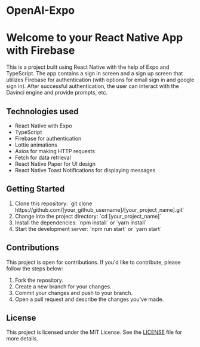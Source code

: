 # OpenAI-Expo
<h1>Welcome to your React Native App with Firebase</h1>

<p>This is a project built using React Native with the help of Expo and TypeScript. The app contains a sign in screen and a sign up screen that utilizes Firebase for authentication (with options for email sign in and google sign in). After successful authentication, the user can interact with the Davinci engine and provide prompts, etc.</p>

<h2>Technologies used</h2>
<ul>
  <li>React Native with Expo</li>
  <li>TypeScript</li>
  <li>Firebase for authentication</li>
  <li>Lottie animations</li>
  <li>Axios for making HTTP requests</li>
  <li>Fetch for data retrieval</li>
  <li>React Native Paper for UI design</li>
  <li>React Native Toast Notifications for displaying messages</li>
</ul>

<h2>Getting Started</h2>
<ol>
  <li>Clone this repository: `git clone https://github.com/[your_github_username]/[your_project_name].git`</li>
  <li>Change into the project directory: `cd [your_project_name]`</li>
  <li>Install the dependencies: `npm install` or `yarn install`</li>
  <li>Start the development server: `npm run start` or `yarn start`</li>
</ol>

<h2>Contributions</h2>
<p>This project is open for contributions. If you'd like to contribute, please follow the steps below:</p>
<ol>
  <li>Fork the repository.</li>
  <li>Create a new branch for your changes.</li>
  <li>Commit your changes and push to your branch.</li>
  <li>Open a pull request and describe the changes you've made.</li>
</ol>

<h2>License</h2>
<p>This project is licensed under the MIT License. See the <a href="LICENSE">LICENSE</a> file for more details.</p>
